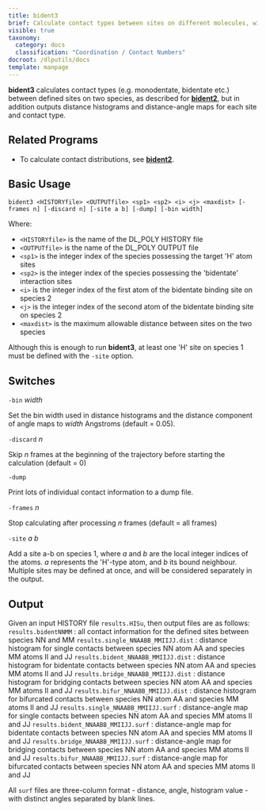 ```yaml
---
title: bident3
brief: Calculate contact types between sites on different molecules, with distance and angle maps
visible: true
taxonomy:
  category: docs
  classification: "Coordination / Contact Numbers"
docroot: /dlputils/docs
template: manpage
---
```


**bident3** calculates contact types (e.g. monodentate, bidentate etc.) between defined sites on two species, as described for [**bident2**](/dlputils/docs/utilities/bident2), but in addition outputs distance histograms and distance-angle maps for each site and contact type.

## Related Programs
+ To calculate contact distributions, see [**bident2**](/dlputils/docs/utilities/bident2).

## Basic Usage

```
bident3 <HISTORYfile> <OUTPUTfile> <sp1> <sp2> <i> <j> <maxdist> [-frames n] [-discard n] [-site a b] [-dump] [-bin width]
```

Where:
+ `<HISTORYfile>` is the name of the DL_POLY HISTORY file
+ `<OUTPUTfile>` is the name of the DL_POLY OUTPUT file
+ `<sp1>` is the integer index of the species possessing the target 'H' atom sites
+ `<sp2>` is the integer index of the species possessing the 'bidentate' interaction sites
+ `<i>` is the integer index of the first atom of the bidentate binding site on species 2
+ `<j>` is the integer index of the second atom of the bidentate binding site on species 2
+ `<maxdist>` is the maximum allowable distance between sites on the two species

Although this is enough to run **bident3**, at least one 'H' site on species 1 must be defined with the `-site` option.


## Switches

`-bin` _width_

Set the bin width used in distance histograms and the distance component of angle maps to _width_ Angstroms (default = 0.05).

`-discard` _n_

Skip _n_ frames at the beginning of the trajectory before starting the calculation (default = 0)

`-dump`

Print lots of individual contact information to a dump file.

`-frames` _n_

Stop calculating after processing _n_ frames (default = all frames)

`-site` _a_ _b_

Add a site a-b on species 1, where _a_ and _b_ are the local integer indices of the atoms. _a_ represents the 'H'-type atom, and _b_ its bound neighbour. Multiple sites may be defined at once, and will be considered separately in the output.

## Output <a id="output"></a>

Given an input HISTORY file `results.HISu`, then output files are as follows:
`results.bidentNNMM` : all contact information for the defined sites between species NN and MM
`results.single_NNAABB_MMIIJJ.dist` : distance histogram for single contacts between species NN atom AA and species MM atoms II and JJ
`results.bident_NNAABB_MMIIJJ.dist` : distance histogram for bidentate contacts between species NN atom AA and species MM atoms II and JJ
`results.bridge_NNAABB_MMIIJJ.dist` : distance histogram for bridging contacts between species NN atom AA and species MM atoms II and JJ
`results.bifur_NNAABB_MMIIJJ.dist` : distance histogram for bifurcated contacts between species NN atom AA and species MM atoms II and JJ
`results.single_NNAABB_MMIIJJ.surf` : distance-angle map for single contacts between species NN atom AA and species MM atoms II and JJ
`results.bident_NNAABB_MMIIJJ.surf` : distance-angle map for bidentate contacts between species NN atom AA and species MM atoms II and JJ
`results.bridge_NNAABB_MMIIJJ.surf` : distance-angle map for bridging contacts between species NN atom AA and species MM atoms II and JJ
`results.bifur_NNAABB_MMIIJJ.surf` : distance-angle map for bifurcated contacts between species NN atom AA and species MM atoms II and JJ

All `surf` files are three-column format - distance, angle, histogram value - with distinct angles separated by blank lines.
